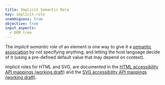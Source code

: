 ```yaml
---
title: Implicit Semantic Role
key: implicit-role
unambiguous: true
objective: true
input_aspects:
  - DOM tree
---
```


The _implicit semantic role_ of an element is one way to give it a [semantic association][] by not specifying anything, and letting the host language decide of it (using a pre-defined default value that may depend on context).

Implicit roles for HTML and SVG, are documented in the [HTML accessibility API mappings (working draft)](https://www.w3.org/TR/html-aam/#html-element-role-mappings) and the [SVG accessibility API mappings (working draft)](https://www.w3.org/TR/svg-aam/#mapping_role_table).

[semantic association]: #semantic-role 'Definition of semantic association'

